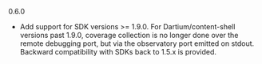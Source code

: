 0.6.0
   * Add support for SDK versions >= 1.9.0. For Dartium/content-shell versions
     past 1.9.0, coverage collection is no longer done over the remote debugging
     port, but via the observatory port emitted on stdout. Backward
     compatibility with SDKs back to 1.5.x is provided.
